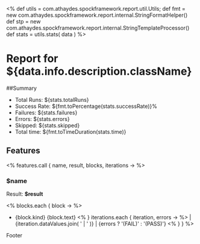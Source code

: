 <%
    def utils = com.athaydes.spockframework.report.util.Utils;
    def fmt = new com.athaydes.spockframework.report.internal.StringFormatHelper()
    def stp = new com.athaydes.spockframework.report.internal.StringTemplateProcessor()
    def stats = utils.stats( data )
 %>
# Report for ${data.info.description.className}

##Summary

* Total Runs: ${stats.totalRuns}
* Success Rate: ${fmt.toPercentage(stats.successRate)}%
* Failures: ${stats.failures}
* Errors:   ${stats.errors}
* Skipped:  ${stats.skipped}
* Total time: ${fmt.toTimeDuration(stats.time)}

## Features

<%
    features.call { name, result, blocks, iterations ->
%>
### $name

Result: **$result**

<%
        blocks.each { block ->
 %>
* {block.kind} {block.text}
<%
        }
        iterations.each { iteration, errors ->
%>
| {iteration.dataValues.join( ' | ' )} | {errors ? '(FAIL)' : '(PASS)'}
<%      }
    }
 %>

Footer